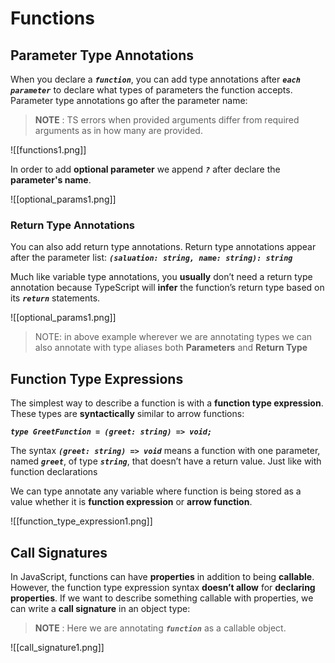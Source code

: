 # **Functions**

## **Parameter Type Annotations**

When you declare a ***`function`***, you can add type annotations after ***`each parameter`*** to declare what types of parameters the function accepts. Parameter type annotations go after the parameter name:

> **NOTE** : TS errors when provided arguments differ from required arguments as in how many are provided.

![[functions1.png]]

In order to add **optional parameter** we append ***`?`*** after declare the **parameter's name**.

![[optional_params1.png]]

### **Return Type Annotations**

You can also add return type annotations. Return type annotations appear after the parameter list:
***`(saluation: string, name: string): string`***

Much like variable type annotations, you **usually** don’t need a return type annotation because TypeScript will **infer** the function’s return type based on its ***`return`*** statements.

![[optional_params1.png]]

> NOTE: in above example wherever we are annotating types we can also annotate with type aliases both **Parameters** and **Return Type**

## **Function Type Expressions**

The simplest way to describe a function is with a **function type expression**. These types are **syntactically** similar to arrow functions:

***`type GreetFunction = (greet: string) => void;`***

The syntax ***`(greet: string) => void`*** means a function with one parameter, named ***`greet`***, of type ***`string`***, that doesn’t have a return value. Just like with function declarations

We can type annotate any variable where function is being stored as a value whether it is **function  expression** or **arrow function**.

![[function_type_expression1.png]]

## Call Signatures

In JavaScript, functions can have **properties** in addition to being **callable**. However, the function type expression syntax **doesn’t allow** for **declaring properties**. If we want to describe something callable with properties, we can write a **call signature** in an object type:

> **NOTE** : Here we are annotating ***`function`*** as  a callable object.

![[call_signature1.png]]
